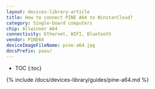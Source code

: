 ```yaml
---
layout: devices-library-article
title: How to connect PINE A64 to WinstarCloud?
category: Single-board computers
chip: Allwinner A64
connectivity: Ethernet, WIFI, Bluetooth
vendor: PINE64
deviceImageFileName: pine-a64.jpg
docsPrefix: paas/
---
```



* TOC
{:toc}

{% include /docs/devices-library/guides/pine-a64.md %}